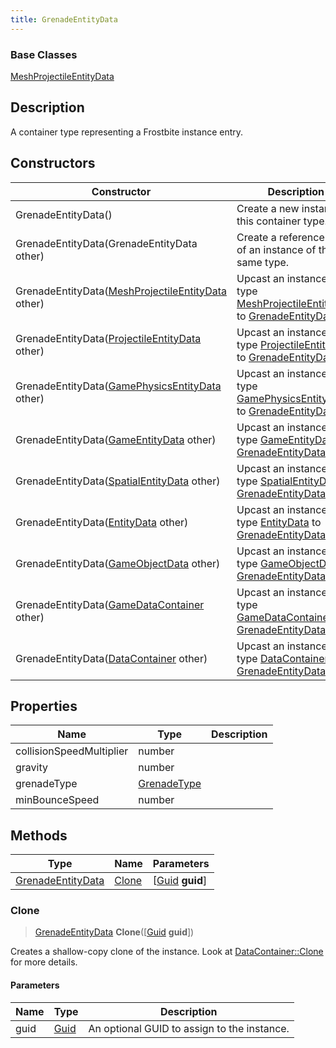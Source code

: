 ```yaml
---
title: GrenadeEntityData
---
```

### Base Classes

[MeshProjectileEntityData](MeshProjectileEntityData)

## Description

A container type representing a Frostbite instance entry.

## Constructors

| Constructor                                                                   | Description                                                                                                                |
| ----------------------------------------------------------------------------- | -------------------------------------------------------------------------------------------------------------------------- |
| GrenadeEntityData()                                                           | Create a new instance of this container type.                                                                              |
| GrenadeEntityData(GrenadeEntityData other)                                    | Create a reference copy of an instance of the same type.                                                                   |
| GrenadeEntityData([MeshProjectileEntityData](MeshProjectileEntityData) other) | Upcast an instance of type [MeshProjectileEntityData](MeshProjectileEntityData) to [GrenadeEntityData](GrenadeEntityData). |
| GrenadeEntityData([ProjectileEntityData](ProjectileEntityData) other)         | Upcast an instance of type [ProjectileEntityData](ProjectileEntityData) to [GrenadeEntityData](GrenadeEntityData).         |
| GrenadeEntityData([GamePhysicsEntityData](GamePhysicsEntityData) other)       | Upcast an instance of type [GamePhysicsEntityData](GamePhysicsEntityData) to [GrenadeEntityData](GrenadeEntityData).       |
| GrenadeEntityData([GameEntityData](GameEntityData) other)                     | Upcast an instance of type [GameEntityData](GameEntityData) to [GrenadeEntityData](GrenadeEntityData).                     |
| GrenadeEntityData([SpatialEntityData](SpatialEntityData) other)               | Upcast an instance of type [SpatialEntityData](SpatialEntityData) to [GrenadeEntityData](GrenadeEntityData).               |
| GrenadeEntityData([EntityData](EntityData) other)                             | Upcast an instance of type [EntityData](EntityData) to [GrenadeEntityData](GrenadeEntityData).                             |
| GrenadeEntityData([GameObjectData](GameObjectData) other)                     | Upcast an instance of type [GameObjectData](GameObjectData) to [GrenadeEntityData](GrenadeEntityData).                     |
| GrenadeEntityData([GameDataContainer](GameDataContainer) other)               | Upcast an instance of type [GameDataContainer](GameDataContainer) to [GrenadeEntityData](GrenadeEntityData).               |
| GrenadeEntityData([DataContainer](/vext/ref/shared/class/datacontainer) other)  | Upcast an instance of type [DataContainer](/vext/ref/shared/class/datacontainer) to [GrenadeEntityData](GrenadeEntityData).  |

## Properties

| Name                     | Type                       | Description |
| ------------------------ | -------------------------- | ----------- |
| collisionSpeedMultiplier | number                     |             |
| gravity                  | number                     |             |
| grenadeType              | [GrenadeType](GrenadeType) |             |
| minBounceSpeed           | number                     |             |

## Methods

| Type                                   | Name            | Parameters                                     |
| -------------------------------------- | --------------- | ---------------------------------------------- |
| [GrenadeEntityData](GrenadeEntityData) | [Clone](#clone) | \[[Guid](/vext/ref/shared/class/guid) **guid**\] |

### Clone

> [GrenadeEntityData](GrenadeEntityData) **Clone**(\[[Guid](/vext/ref/shared/class/guid) **guid**\])

Creates a shallow-copy clone of the instance. Look at [DataContainer::Clone](/vext/ref/shared/class/datacontainer#clone) for more details.

#### Parameters

| Name | Type         | Description                                 |
| ---- | ------------ | ------------------------------------------- |
| guid | [Guid](Guid) | An optional GUID to assign to the instance. |
